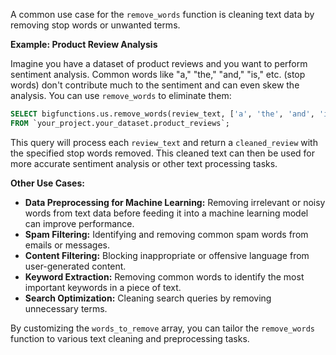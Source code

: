 A common use case for the `remove_words` function is cleaning text data by removing stop words or unwanted terms.

**Example: Product Review Analysis**

Imagine you have a dataset of product reviews and you want to perform sentiment analysis.  Common words like "a," "the," "and," "is," etc. (stop words) don't contribute much to the sentiment and can even skew the analysis.  You can use `remove_words` to eliminate them:

```sql
SELECT bigfunctions.us.remove_words(review_text, ['a', 'the', 'and', 'is', 'this', 'it', 'to', 'in', 'of', 'for', 'on', 'with', 'at', 'by', 'that', 'from']) AS cleaned_review
FROM `your_project.your_dataset.product_reviews`;
```

This query will process each `review_text` and return a `cleaned_review` with the specified stop words removed.  This cleaned text can then be used for more accurate sentiment analysis or other text processing tasks.

**Other Use Cases:**

* **Data Preprocessing for Machine Learning:** Removing irrelevant or noisy words from text data before feeding it into a machine learning model can improve performance.
* **Spam Filtering:** Identifying and removing common spam words from emails or messages.
* **Content Filtering:** Blocking inappropriate or offensive language from user-generated content.
* **Keyword Extraction:** Removing common words to identify the most important keywords in a piece of text.
* **Search Optimization:** Cleaning search queries by removing unnecessary terms.


By customizing the `words_to_remove` array, you can tailor the `remove_words` function to various text cleaning and preprocessing tasks.
